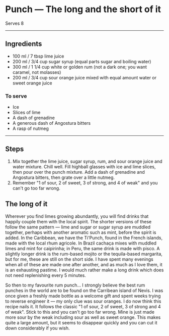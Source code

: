 # Punch — The long and the short of it

Serves 8

---

## Ingredients

* 100 ml / 7 tbsp lime juice
* 200 ml / 3/4 cup sugar syrup (equal parts sugar and boiling water)
* 300 ml / 1 1/4 cup white or golden rum (not a dark one; you want caramel, not molasses)
* 200 ml / 3/4 cup sour orange juice mixed with equal amount water or sweet orange juice

### To serve
* Ice
* Slices of lime
* A dash of grenadine
* A generous dash of Angostura bitters
* A rasp of nutmeg

---

## Steps

1.  Mix together the lime juice, sugar syrup, rum, and sour orange juice and water mixture. Chill well. Fill highball glasses with ice and lime slices, then pour over the punch mixture. Add a dash of grenadine and Angostura bitters, then grate over a little nutmeg.
2.  Remember "1 of sour, 2 of sweet, 3 of strong, and 4 of weak" and you can't go too far wrong.

## The long of it

Wherever you find limes growing abundantly, you will find drinks that happily couple them with the local spirit. The shorter versions of these follow the same pattern — lime and sugar or sugar syrup are muddled together, perhaps with another aromatic such as mint, before the spirit is added. In the Caribbean, we have the Ti'Punch, found in the French islands, made with the local rhum agricole. In Brazil cachaça mixes with muddled limes and mint for caipirinha; in Peru, the same drink is made with pisco. A slightly longer drink is the rum-based mojito or the tequila-based margarita, but for me, these are still on the short side. I have spent many evenings when all of these are made one after another, and as much as I love them, it is an exhausting pastime. I would much rather make a long drink which does not need replenishing every 5 minutes.

So then to my favourite rum punch... I strongly believe the best rum punches in the world are to be found on the Carribean island of Nevis. I was once given a freshly made bottle as a welcome gift and spent weeks trying to reverse engineer it — my only clue was sour oranges. I do now think this recipe nails it. It follows the classic "1 of sour, 2 of sweet, 3 of strong and 4 of weak". Stick to this and you can't go too far wrong. Mine is just made more sour by the weak including sour as well as sweet orange. This makes quite a large amount, but it seems to disappear quickly and you can cut it down considerably if you wish.
